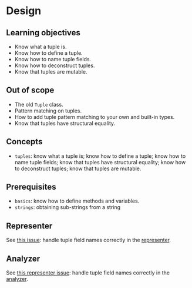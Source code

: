 # Design

## Learning objectives

- Know what a tuple is.
- Know how to define a tuple.
- Know how to name tuple fields.
- Know how to deconstruct tuples.
- Know that tuples are mutable.

## Out of scope

- The old `Tuple` class.
- Pattern matching on tuples.
- How to add tuple pattern matching to your own and built-in types.
- Know that tuples have structural equality.

## Concepts

- `tuples`: know what a tuple is; know how to define a tuple; know how to name tuple fields; know that tuples have structural equality; know how to deconstruct tuples; know that tuples are mutable.

## Prerequisites

- `basics`: know how to define methods and variables.
- `strings`: obtaining sub-strings from a string

## Representer

See [this issue][representer-issue]: handle tuple field names correctly in the [representer][representer].

## Analyzer

See [this representer issue][representer-issue]: handle tuple field names correctly in the [analyzer][analyzer].

[analyzer]: https://github.com/exercism/csharp-analyzer
[representer]: https://github.com/exercism/csharp-representer
[representer-issue]: https://github.com/exercism/csharp-representer/issues/3
